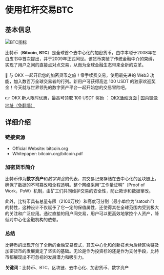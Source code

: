# 使用杠杆交易BTC

## 基本信息

![BTC图标](https://flipsterstatic.com/images/wallet/logo/btc.svg)

比特币（**Bitcoin**, **BTC**）是全球首个去中心化的加密货币，由中本聪于2008年在白皮书中首次提出，并于2009年正式问世。该货币突破了传统金融中介的束缚，实现了用户之间的直接点对点交易，从而为全球金融生态带来全新的变革。

🚀 与 OKX 一起开启您的加密货币之旅！零手续费交易，使用最先进的 Web3 功能，加入数百万全球交易者的行列。新用户可获得高达 100 USDT 的独家欢迎奖金！今天就与世界领先的数字资产平台一起开始您的交易冒险吧。

👉 OKX 新人限时优惠，最高可领取 100 USDT 奖励 ： [OKX活动页面](https://bit.ly/OKXe) | [国内镜像地址（免翻墙）](https://bit.ly/okX)

## 详细介绍

### 链接资源

- Official Website: bitcoin.org  
- Whitepaper: bitcoin.org/bitcoin.pdf  

### 加密货币简介

比特币作为**数字资产**和*数字黄金*的代表，其交易记录存储在去中心化的区块链上，确保了数据的不可篡改和全程透明。整个网络采用“工作量证明”（Proof of Work，PoW）机制，由矿工们共同维护交易的安全性，防止欺诈和数据窜改。

此外，比特币具有总量有限（2100万枚）和高度可分割（最小单位为“satoshi”）的特性，这种设计不仅赋予了它一定的保值属性，还使得其在全球范围内受到极大的关注和广泛应用。通过直接的用户间交易，用户可以更高效地掌控个人资产，降低对中心化金融机构的依赖。

### 总结

比特币的出现开创了全新的金融交易模式，其去中心化和创新技术为后续区块链及加密货币的发展奠定了坚实的基础。无论是作为投资标的还是作为支付手段，比特币都展现出不可忽视的发展潜力和吸引力。

**关键词**：比特币、BTC、区块链、去中心化、加密货币、数字资产